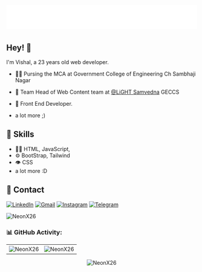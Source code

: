 <h1 align="center">
  <img src="image.svg" alt="Vishal Jatti" />
</h1>

## Hey! 👋
I'm Vishal, a 23 years old web developer.

- 👨‍💻 Pursing the MCA at Government College of Engineering Ch Sambhaji Nagar


- 👥 Team Head of Web Content team at [@LiGHT Samvedna](https://lightsamvedna.geca.ac.in/) GECCS

- 🧭 Front End Developer.

+ a lot more ;)

## 🚀 Skills
- 👨‍💻 HTML, JavaScript,
- ⚙️ BootStrap, Tailwind
- 👁️ CSS
- a lot more :D

## 📲 Contact
<div align="left">
  <a href="https://www.linkedin.com/in/vishal-jatti/"><img alt="LinkedIn" src="https://img.shields.io/badge/linkedin-%230077B5.svg?style=for-the-badge&logo=linkedin&logoColor=white"/></a>
  <a href="mailto:jattivishal419@gmail.com"><img alt="Gmail" src="https://img.shields.io/badge/Gmail-D14836?style=for-the-badge&logo=gmail&logoColor=white"/></a>
   <a href="https://www.instagram.com/v9xh4l"><img alt="Instagram" src="https://img.shields.io/badge/Instagram-E4405F?style=for-the-badge&logo=instagram&logoColor=white"/></a>
  <a href="https://t.me/NeonX26"><img alt="Telegram" src="https://img.shields.io/badge/Telegram-2CA5E0?style=for-the-badge&logo=telegram&logoColor=white" /></a>
</div>
<div>
<p align="left"> <img src="https://komarev.com/ghpvc/?username=NeonX26&label=Profile%20views&color=0e75b6&style=flat" alt="NeonX26" /> </p>
</div>
<h3 align="left">📊 GitHub Activity:</h3>
<table>
  <tr>
    <td><img src="https://github-readme-stats.vercel.app/api?username=NeonX26&show_icons=true&theme=dark&locale=en" alt="NeonX26" /></td>
    <td><img align="center" src="https://github-readme-streak-stats.herokuapp.com/?user=NeonX26&theme=dark" alt="NeonX26" /></td>
  </tr>
</table>

<div align="center">
<p><img src="https://github-readme-stats.vercel.app/api/top-langs?username=NeonX26&show_icons=true&theme=dark&locale=en&layout=compact" alt="NeonX26" />
</p>
</div>
